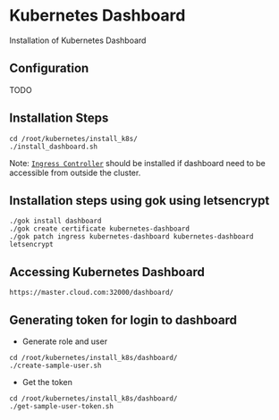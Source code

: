 # Kubernetes Dashboard

Installation of Kubernetes Dashboard

## Configuration

TODO

## Installation Steps

```console
cd /root/kubernetes/install_k8s/
./install_dashboard.sh
```

Note: [`Ingress Controller`](../ingress/README.md) should be installed if dashboard need to be accessible from outside the cluster.

## Installation steps using gok using letsencrypt
```console
./gok install dashboard
./gok create certificate kubernetes-dashboard
./gok patch ingress kubernetes-dashboard kubernetes-dashboard letsencrypt
```


## Accessing Kubernetes Dashboard

```text
https://master.cloud.com:32000/dashboard/
```

## Generating token for login to dashboard

- Generate role and user
```shell
cd /root/kubernetes/install_k8s/dashboard/
./create-sample-user.sh
```

- Get the token
```shell
cd /root/kubernetes/install_k8s/dashboard/
./get-sample-user-token.sh
```
